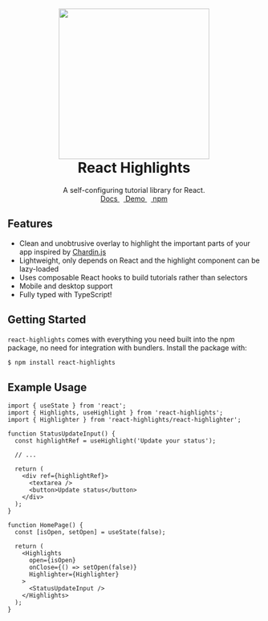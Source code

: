 <h1 align="center">
  <img height="300" src="https://github.com/RevereCRE/react-highlights/blob/main/.github/readme_logo.png">
  <br>
  React Highlights
</h1>

<p align="center">
  A self-configuring tutorial library for React.
  <br>
  <a href="https://reverecre.github.io/react-highlights">
    Docs
  </a>&nbsp;&nbsp;<a href="https://reverecre.github.io/react-highlights/docs/intro">
    Demo
  </a>&nbsp;&nbsp;<a href="https://www.npmjs.com/package/react-highlights">
    npm
  </a>
</p>

## Features

- Clean and unobtrusive overlay to highlight the important parts of your app
  inspired by [Chardin.js](https://heelhook.github.io/chardin.js/)
- Lightweight, only depends on React and the highlight component can be
  lazy-loaded
- Uses composable React hooks to build tutorials rather than selectors
- Mobile and desktop support
- Fully typed with TypeScript!

## Getting Started

`react-highlights` comes with everything you need built into the npm package, no
need for integration with bundlers. Install the package with:

```sh
$ npm install react-highlights
```

## Example Usage

```tsx
import { useState } from 'react';
import { Highlights, useHighlight } from 'react-highlights';
import { Highlighter } from 'react-highlights/react-highlighter';

function StatusUpdateInput() {
  const highlightRef = useHighlight('Update your status');

  // ...

  return (
    <div ref={highlightRef}>
      <textarea />
      <button>Update status</button>
    </div>
  );
}

function HomePage() {
  const [isOpen, setOpen] = useState(false);

  return (
    <Highlights
      open={isOpen}
      onClose={() => setOpen(false)}
      Highlighter={Highlighter}
    >
      <StatusUpdateInput />
    </Highlights>
  );
}
```
